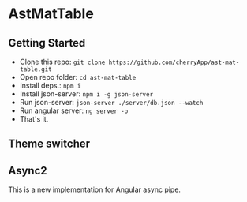 # AstMatTable

## Getting Started
- Clone this repo: `git clone https://github.com/cherryApp/ast-mat-table.git`
- Open repo folder: `cd ast-mat-table`
- Install deps.: `npm i`
- Install json-server: `npm i -g json-server`
- Run json-server: `json-server ./server/db.json --watch`
- Run angular server: `ng server -o`
- That's it.

## Theme switcher

## Async2
This is a new implementation for Angular async pipe.
